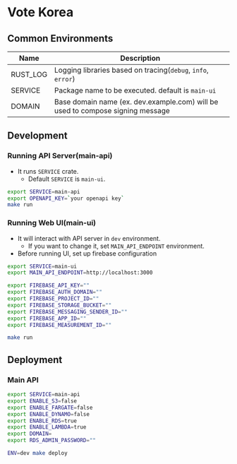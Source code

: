 # Vote Korea

## Common Environments
| Name     | Description                                                                    |
|----------|--------------------------------------------------------------------------------|
| RUST_LOG | Logging libraries based on tracing(`debug`, `info`, `error`)                   |
| SERVICE  | Package name to be executed. default is `main-ui`                              |
| DOMAIN   | Base domain name (ex. dev.example.com) will be used to compose signing message |


## Development
### Running API Server(main-api)
- It runs `SERVICE` crate.
  - Default `SERVICE` is `main-ui`.

``` bash
export SERVICE=main-api
export OPENAPI_KEY=`your openapi key`
make run
```

### Running Web UI(main-ui)
- It will interact with API server in `dev` environment.
  - If you want to change it, set `MAIN_API_ENDPOINT` environment.
- Before running UI, set up firebase configuration

``` bash
export SERVICE=main-ui
export MAIN_API_ENDPOINT=http://localhost:3000

export FIREBASE_API_KEY=""
export FIREBASE_AUTH_DOMAIN=""
export FIREBASE_PROJECT_ID=""
export FIREBASE_STORAGE_BUCKET=""
export FIREBASE_MESSAGING_SENDER_ID=""
export FIREBASE_APP_ID=""
export FIREBASE_MEASUREMENT_ID=""

make run
```


## Deployment
### Main API

``` bash
export SERVICE=main-api
export ENABLE_S3=false
export ENABLE_FARGATE=false
export ENABLE_DYNAMO=false
export ENABLE_RDS=true
export ENABLE_LAMBDA=true
export DOMAIN=
export RDS_ADMIN_PASSWORD=""

ENV=dev make deploy
```
